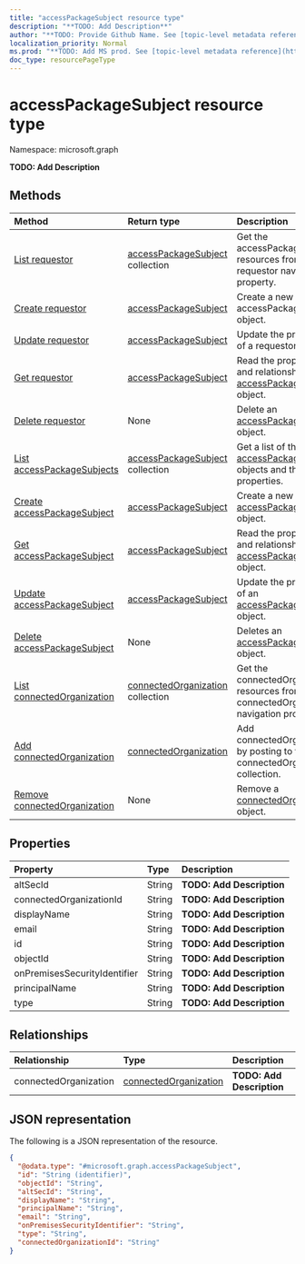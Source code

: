 ```yaml
---
title: "accessPackageSubject resource type"
description: "**TODO: Add Description**"
author: "**TODO: Provide Github Name. See [topic-level metadata reference](https://msgo.azurewebsites.net/add/document/guidelines/metadata.html#topic-level-metadata)**"
localization_priority: Normal
ms.prod: "**TODO: Add MS prod. See [topic-level metadata reference](https://msgo.azurewebsites.net/add/document/guidelines/metadata.html#topic-level-metadata)**"
doc_type: resourcePageType
---
```


# accessPackageSubject resource type

Namespace: microsoft.graph

**TODO: Add Description**

## Methods
|Method|Return type|Description|
|:---|:---|:---|
|[List requestor](../api/accesspackageassignmentrequest-list-requestor.md)|[accessPackageSubject](../resources/accesspackagesubject.md) collection|Get the accessPackageSubject resources from the requestor navigation property.|
|[Create requestor](../api/accesspackageassignmentrequest-post-requestor.md)|[accessPackageSubject](../resources/accesspackagesubject.md)|Create a new accessPackageSubject object.|
|[Update requestor](../api/accesspackageassignmentrequest-update-requestor.md)|[accessPackageSubject](../resources/accesspackagesubject.md)|Update the properties of a requestor object.|
|[Get requestor](../api/accesspackageassignmentrequest-get-accesspackagesubject.md)|[accessPackageSubject](../resources/accesspackagesubject.md)|Read the properties and relationships of an [accessPackageSubject](../resources/accesspackagesubject.md) object.|
|[Delete requestor](../api/accesspackageassignmentrequest-delete-requestor.md)|None|Delete an [accessPackageSubject](../resources/accesspackagesubject.md) object.|
|[List accessPackageSubjects](../api/accesspackagesubject-list.md)|[accessPackageSubject](../resources/accesspackagesubject.md) collection|Get a list of the [accessPackageSubject](../resources/accesspackagesubject.md) objects and their properties.|
|[Create accessPackageSubject](../api/accesspackagesubject-create.md)|[accessPackageSubject](../resources/accesspackagesubject.md)|Create a new [accessPackageSubject](../resources/accesspackagesubject.md) object.|
|[Get accessPackageSubject](../api/accesspackagesubject-get.md)|[accessPackageSubject](../resources/accesspackagesubject.md)|Read the properties and relationships of an [accessPackageSubject](../resources/accesspackagesubject.md) object.|
|[Update accessPackageSubject](../api/accesspackagesubject-update.md)|[accessPackageSubject](../resources/accesspackagesubject.md)|Update the properties of an [accessPackageSubject](../resources/accesspackagesubject.md) object.|
|[Delete accessPackageSubject](../api/accesspackagesubject-delete.md)|None|Deletes an [accessPackageSubject](../resources/accesspackagesubject.md) object.|
|[List connectedOrganization](../api/accesspackagesubject-list-connectedorganization.md)|[connectedOrganization](../resources/connectedorganization.md) collection|Get the connectedOrganization resources from the connectedOrganization navigation property.|
|[Add connectedOrganization](../api/accesspackagesubject-post-connectedorganization.md)|[connectedOrganization](../resources/connectedorganization.md)|Add connectedOrganization by posting to the connectedOrganization collection.|
|[Remove connectedOrganization](../api/accesspackagesubject-delete-connectedorganization.md)|None|Remove a [connectedOrganization](../resources/connectedorganization.md) object.|

## Properties
|Property|Type|Description|
|:---|:---|:---|
|altSecId|String|**TODO: Add Description**|
|connectedOrganizationId|String|**TODO: Add Description**|
|displayName|String|**TODO: Add Description**|
|email|String|**TODO: Add Description**|
|id|String|**TODO: Add Description**|
|objectId|String|**TODO: Add Description**|
|onPremisesSecurityIdentifier|String|**TODO: Add Description**|
|principalName|String|**TODO: Add Description**|
|type|String|**TODO: Add Description**|

## Relationships
|Relationship|Type|Description|
|:---|:---|:---|
|connectedOrganization|[connectedOrganization](../resources/connectedorganization.md)|**TODO: Add Description**|

## JSON representation
The following is a JSON representation of the resource.
<!-- {
  "blockType": "resource",
  "keyProperty": "id",
  "@odata.type": "microsoft.graph.accessPackageSubject",
  "baseType": "",
  "openType": false
}
-->
``` json
{
  "@odata.type": "#microsoft.graph.accessPackageSubject",
  "id": "String (identifier)",
  "objectId": "String",
  "altSecId": "String",
  "displayName": "String",
  "principalName": "String",
  "email": "String",
  "onPremisesSecurityIdentifier": "String",
  "type": "String",
  "connectedOrganizationId": "String"
}
```

